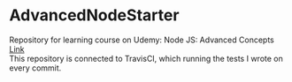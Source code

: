 # AdvancedNodeStarter
Repository for learning course on Udemy: Node JS: Advanced Concepts [Link](https://www.udemy.com/course/advanced-node-for-developers/ "Link to course")  
This repository is connected to TravisCI, which running the tests I wrote on every commit.  
